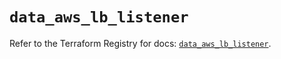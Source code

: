 # `data_aws_lb_listener`

Refer to the Terraform Registry for docs: [`data_aws_lb_listener`](https://registry.terraform.io/providers/hashicorp/aws/4.54.0/docs/data-sources/lb_listener).
